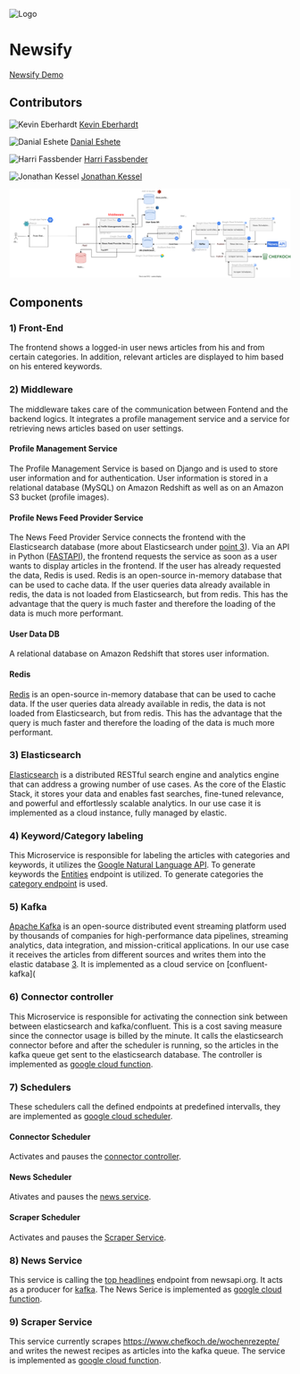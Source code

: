 ![Logo](https://avatars.githubusercontent.com/u/117459812?s=200&v=4)     
# Newsify

[Newsify Demo](https://cohesive-slate-368310.uc.r.appspot.com)



## Contributors
![Kevin Eberhardt](https://avatars.githubusercontent.com/u/47750689?s=48&v=4) [Kevin Eberhardt](https://github.com/kevin-eberhardt) 

![Danial Eshete](https://avatars.githubusercontent.com/u/47521900?s=48&v=4) [Danial Eshete](https://github.com/danialeshete)

![Harri Fassbender](https://dummyimage.com/48x48/000000/ffffff.png&text=Harri) [Harri Fassbender](https://github.com/harrif020)

![Jonathan Kessel](https://avatars.githubusercontent.com/u/64253062?s=48&v=4) [Jonathan Kessel](https://github.com/JonathanKessel) 


![System Architecture](https://raw.githubusercontent.com/Cloud-Computing-WI3/.github/3ab0687e1920980902927117906bacd48e96b45e/images/system_architecture.svg)


## Components
### 1) Front-End
The frontend shows a logged-in user news articles from his and from certain categories. 
In addition, relevant articles are displayed to him based on his entered keywords.
### 2) Middleware
The middleware takes care of the communication between Fontend and the backend logics. 
It integrates a profile management service and a service for retrieving news articles based on user settings.

#### Profile Management Service
The Profile Management Service is based on Django and is used to store user information and for authentication. User information is stored in a relational database (MySQL) on Amazon Redshift as well as on an Amazon S3 bucket (profile images).

#### Profile News Feed Provider Service
The News Feed Provider Service connects the frontend with the Elasticsearch database (more about Elasticsearch under [point 3](#3-Elasticsearch)). Via an API in Python ([FASTAPI](https://github.com/tiangolo/fastapi)), the frontend requests the service as soon as a user wants to display articles in the frontend. If the user has already requested the data, Redis is used. Redis is an open-source in-memory database that can be used to cache data. If the user queries data already available in redis, the data is not loaded from Elasticsearch, but from redis. This has the advantage that the query is much faster and therefore the loading of the data is much more performant.


#### User Data DB
A relational database on Amazon Redshift that stores user information.

#### Redis
[Redis](https://redis.io/) is an open-source in-memory database that can be used to cache data. If the user queries data already available in redis, the data is not loaded from Elasticsearch, but from redis. This has the advantage that the query is much faster and therefore the loading of the data is much more performant.
### 3) Elasticsearch
[Elasticsearch](https://www.elastic.co/) is a distributed RESTful search engine and analytics engine that can address a growing number of use cases. As the core of the Elastic Stack, it stores your data and enables fast searches, fine-tuned relevance, and powerful and effortlessly scalable analytics. In our use case it is implemented as a cloud instance, fully managed by elastic.

### 4) Keyword/Category labeling
This Microservice is responsible for labeling the articles with categories and keywords, it utilizes the [Google Natural Language API](https://cloud.google.com/natural-language). To generate keywords the [Entities](https://cloud.google.com/natural-language/docs/analyzing-entities) endpoint is utilized. To generate categories the [category endpoint](https://cloud.google.com/natural-language/docs/reference/rest/v1/ClassificationCategory) is used. 


### 5) Kafka
[Apache Kafka](https://kafka.apache.org/) is an open-source distributed event streaming platform used by thousands of companies for high-performance data pipelines, streaming analytics, data integration, and mission-critical applications. In our use case it receives the articles from different sources and writes them into the elastic database [3](#3-Elasticsearch). It is implemented as a cloud service on [confluent-kafka](
### 6) Connector controller
This Microservice is responsible for activating the connection sink between between elasticsearch and kafka/confluent. This is a cost saving measure since the connector usage is billed by the minute. It calls the elasticsearch connector before and after the scheduler is running, so the articles in the kafka queue get sent to the elasticsearch database. The controller is implemented as [google cloud function](https://cloud.google.com/functions).


### 7) Schedulers
These schedulers call the defined endpoints at predefined intervalls, they are implemented as [google cloud scheduler](https://cloud.google.com/scheduler?hl=en). 
#### Connector Scheduler
Activates and pauses the [connector controller](#6-connector-controller). 
#### News Scheduler
Ativates and pauses the [news service](#8-news-service).
#### Scraper Scheduler
Activates and pauses the [Scraper Service](#9-scraper-service).
### 8) News Service
This service is calling the [top headlines](https://newsapi.org/docs/endpoints/top-headlines) endpoint from newsapi.org. It acts as a producer for [kafka](#5-kafka). 
The News Serice is implemented as [google cloud function](https://cloud.google.com/functions). 

### 9) Scraper Service
This service currently scrapes https://www.chefkoch.de/wochenrezepte/ and writes the newest recipes as articles into the kafka queue. The service is implemented as [google cloud function](https://cloud.google.com/functions). 
